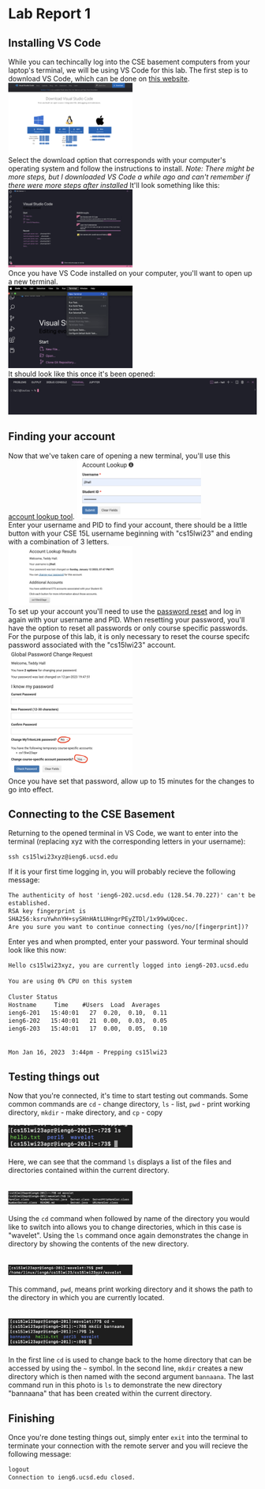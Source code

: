 # Lab Report 1

## Installing VS Code
While you can techincally log into the CSE basement computers from your laptop's terminal, we will be using VS Code for this lab. The first step is to download VS Code, which can be done on [this website](https://code.visualstudio.com/download). 
<br />
<img src="LabReport1/VSCodeDownload.png" height= "50%" width= "50%"/>
<br />
Select the download option that corresponds with your computer's operating system and follow the instructions to install. 
*Note: There might be more steps, but I downloaded VS Code a while ago and can't remember if there were more steps after installed* It'll look something like this:
<br />
<img src="LabReport1/OpenedVSCode.png" height= "50%" width= "50%"/> <br />
Once you have VS Code installed on your computer, you'll want to open up a new terminal. 
<br />
<img src="LabReport1/TerminalOpening.png" height= "50%" width= "50%"/> <br />
It should look like this once it's been opened:
<br />
<img src="LabReport1/OpenTerminal.png"/> <br />
## Finding your account
Now that we've taken care of opening a new terminal, you'll use this [account lookup tool](https://sdacs.ucsd.edu/~icc/index.php). 
<img src="LabReport1/AccountLookup.png" height= "50%" width= "50%"/> <br />
Enter your username and PID to find your account, there should be a little button with your CSE 15L username beginning with "cs15lwi23" and ending with a combination of 3 letters. 
<br />
<img src="LabReport1/AccountHome.png" height= "50%" width= "50%"/> <br />
To set up your account you'll need to use the [password reset](https://sdacs.ucsd.edu/~icc/password.php) and log in again with your username and PID. When resetting your password, you'll have the option to reset all passwords or only course specific passwords. For the purpose of this lab, it is only necessary to reset the course specifc password associated with the "cs15lwi23" account. 
<br />
<img src="LabReport1/PasswordReset.png" height= "50%" width= "50%"/> <br />
Once you have set that password, allow up to 15 minutes for the changes to go into effect. 
## Connecting to the CSE Basement
Returning to the opened terminal in VS Code, we want to enter into the terminal (replacing xyz with the corresponding letters in your username):
```
ssh cs15lwi23xyz@ieng6.ucsd.edu
```
If it is your first time logging in, you will probably recieve the following message:
```
The authenticity of host 'ieng6-202.ucsd.edu (128.54.70.227)' can't be established.
RSA key fingerprint is SHA256:ksruYwhnYH+sySHnHAtLUHngrPEyZTDl/1x99wUQcec.
Are you sure you want to continue connecting (yes/no/[fingerprint])? 
```
Enter yes and when prompted, enter your password. Your terminal should look like this now:
```
Hello cs15lwi23xyz, you are currently logged into ieng6-203.ucsd.edu

You are using 0% CPU on this system

Cluster Status 
Hostname     Time    #Users  Load  Averages  
ieng6-201   15:40:01   27  0.20,  0.10,  0.11
ieng6-202   15:40:01   21  0.00,  0.03,  0.05
ieng6-203   15:40:01   17  0.00,  0.05,  0.10

 
Mon Jan 16, 2023  3:44pm - Prepping cs15lwi23
```
## Testing things out
Now that you're connected, it's time to start testing out commands. 
Some common commands are `cd` - change directory, `ls` - list, `pwd` - print working directory, `mkdir` - make directory, and `cp` - copy
<br/><br/>
<img src="LabReport1/LS1.png" height= "50%" width= "50%"/>
<br/><br />
Here, we can see that the command `ls` displays a list of the files and directories contained within the current directory.
<br /><br /><br />
<img src="LabReport1/CDLS.png" height= "50%" width= "50%"/> 
<br/><br />
Using the `cd` command when followed by name of the directory you would like to switch into allows you to change directories, which in this case is "wavelet". Using the `ls` command once again demonstrates the change in directory by showing the contents of the new directory.
<br /><br /><br />
<img src="LabReport1/PWD.png" height= "50%" width= "50%"/> 
<br/><br />
This command, `pwd`, means print working directory and it shows the path to the directory in which you are currently located.
<br/><br /><br />
<img src="LabReport1/MKDIR.png" height= "50%" width= "50%"/> 
<br/><br />
In the first line `cd` is used to change back to the home directory that can be accessed by using the `~` symbol. In the second line, `mkdir` creates a new directory which is then named with the second argument `bannaana`. The last command run in this photo is `ls` to demonstrate the new directory "bannaana" that has been created within the current directory.

## Finishing
Once you're done testing things out, simply enter `exit` into the terminal to terminate your connection with the remote server and you will recieve the following message:
```
logout
Connection to ieng6.ucsd.edu closed.
```
